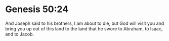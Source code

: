 # Genesis 50:24

And Joseph said to his brothers, I am about to die, but God will visit you and bring you up out of this land to the land that he swore to Abraham, to Isaac, and to Jacob.
